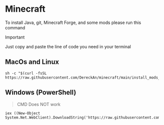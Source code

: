 # Minecraft


To install Java, git, Minecraft Forge, and some mods please run this command

> [!IMPORTANT]
> Just copy and paste the line of code you need in your terminal

## MacOs and Linux
```
sh -c "$(curl -fsSL https://raw.githubusercontent.com/DereckAn/minecraft/main/install_mods_in_mac&linux.sh)"
```

## Windows (PowerShell)
> CMD Does NOT work 
```
iex ((New-Object System.Net.WebClient).DownloadString('https://raw.githubusercontent.com/DereckAn/minecraft/main/install_mods_in_windows.bat'))
```
